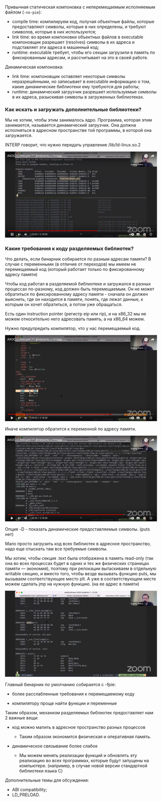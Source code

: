 Привычная статическая компоновка с неперемещаемым исполняемым файлом (`-no-pie`):
* compile time: компилируем код, получая объектные файлы, которые предоставляют
  символы, которые в них определены,
  и требуют символов, которые в них используются;
* link time: во время компоновки объектных файлов в executable
  компоновщик разрешает (resolves) символы в их адреса
  и подставляет эти адреса в машинный код;
* runtime: executable требует, чтобы его секции загрузили в память
  по фиксированным адресам, и рассчитывает на это в своей работе.

Динамическая компоновка:
* link time: компоновщик оставляет некоторые символы неразрешёнными,
  но записывает в executable информацию о том, какие динамические
  библиотеки ему требуются для работы;
* runtime: динамический загрузчик разрешает используемые символы
  в их адреса, разыскивая символы в загруженных библиотеках.

### Как искать и загружать дополнительные библиотеки?

Мы не хотим, чтобы этим занималось ядро. Программа, которая этим занимается, называется динамический загрузчик.
Она должна исполняться в адресном пространстве той программы, в которой она загружается.

INTERP говорит, что нужно передать управление /lib/ld-linux.so.2

![INTERP](./img7.png)

### Какие требования к коду разделяемых библиотек?

Что делать, если бинарник собирается по разным адресам памяти?
В случае с переменными (в отличие от переходов) мы имеем не перемещаемый код (который работает только по фиксированному
адресу памяти)

Чтобы код работал в разделяемой библиотеке и загружался в разных процессах по-разному, код должен быть перемещаемым.
Он не может обратиться по фиксированному адресу памяти - сначала он должен выяснить, где он находится в памяти, понять,
где лежат данные, к которым он хочет обратиться, а потом уже обращаться.

Есть один instruction pointer (регистр eip или rip), и на x86_32 мы не можем относительно него адресовать память, а на x86_64 можем.

Нужно предупредить компилятор, что у нас перемещаемый код.

![Обращение по адресу памяти](./img8.png)

Иначе компилятор обратится к переменной по адресу памяти.

![-D](./img9.png)

Опция -D - показать динамические предоставляемые символы. (puts нет)

Мало просто загрузить код всех библиотек в адресное пространство, надо еще отыскать там все требуемые символы.

Мы хотим, чтобы секция .text была отображена в память read-only (так она во всех процессах будет в одних и тех же физических страницах памяти — экономия), поэтому
при релокации вытаскиваем в отдельную writable секцию, и вместо того, чтобы везде
вызывать функцию puts, мы вызываем соответствующее место plt. А уже в соответствующем месте можем сделать jmp на нужную
функцию. (на ее адрес в памяти)

![puts](./img10.png)

Главный бинарник по умолчанию собирается с -fpie:

* более расслабленные требования к перемещаемому коду

* компилятору проще найти функции и переменные

Таким образом, механизм разделяемых библиотек предоставляет нам 2 важные вещи:

* код можно мапить в адресное пространство разных процессов
  * Таким образом экономится физическая и оперативная память.

* динамическое связывание более слабое
  * Мы можем менять реализации функций и обновлять эту реализацию во всех программах, которые будут запущены на компьютере.
(например, в случае новой версии стандартной библиотеки языка C)

Дополнительные темы для обсуждения:
* ABI compatibility;
* LD_PRELOAD.
